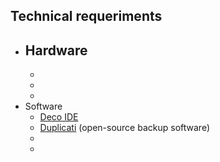 ## Technical requeriments ##

* Hardware
    -
    -
    -
    -
* Software
    - [Deco IDE](https://www.decoide.org/)
    - [Duplicati](https://www.duplicati.com/) (open-source backup software)
    -
    -